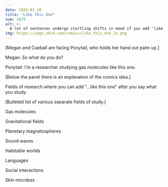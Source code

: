```yaml
---
date: 2024-01-10
title: "Like This One"
num: 2879
alt: >-
  A lot of sentences undergo startling shifts in mood if you add 'like this one' to the end, but high on the list is 'I'm a neurologist studying dreams.'
img: https://imgs.xkcd.com/comics/like_this_one_2x.png
---
```

[Megan and Cueball are facing Ponytail, who holds her hand out palm up.]

Megan: So what do you do?

Ponytail: I'm a researcher studying gas molecules like this one.

[Below the panel there is an explanation of the comics idea.]

Fields of research where you can add "...like this one" after you say what you study:

[Bulleted list of various separate fields of study.]

Gas molecules

Gravitational fields

Planetary magnetospheres

Sound waves

Habitable worlds

Languages

Social interactions

Skin microbes